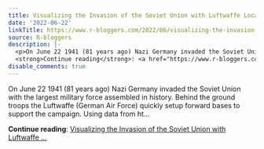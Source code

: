 ```yaml
---
title: Visualizing the Invasion of the Soviet Union with Luftwaffe Locations
date: '2022-06-22'
linkTitle: https://www.r-bloggers.com/2022/06/visualizing-the-invasion-of-the-soviet-union-with-luftwaffe-locations/
source: R-bloggers
description: |-
  <p>On June 22 1941 (81 years ago) Nazi Germany invaded the Soviet Union with the largest military force assembled in history. Behind the ground troops the Luftwaffe (German Air Force) quickly setup forward bases to support the campaign. Using data from ht...</p>
  <strong>Continue reading</strong>: <a href="https://www.r-bloggers.com/2022/06/visualizing-the-invasion-of-the-soviet-union-with-luftwaffe-locations/">Visualizing the Invasion of the Soviet Union with Luftwaffe ...
disable_comments: true
---
```

<p>On June 22 1941 (81 years ago) Nazi Germany invaded the Soviet Union with the largest military force assembled in history. Behind the ground troops the Luftwaffe (German Air Force) quickly setup forward bases to support the campaign. Using data from ht...</p>
<strong>Continue reading</strong>: <a href="https://www.r-bloggers.com/2022/06/visualizing-the-invasion-of-the-soviet-union-with-luftwaffe-locations/">Visualizing the Invasion of the Soviet Union with Luftwaffe ...
